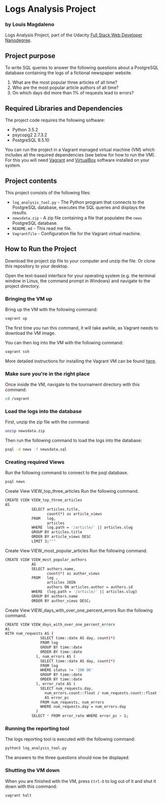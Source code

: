 # Logs Analysis Project

### by Louis Magdaleno

Logs Analysis Project, part of the Udacity
[Full Stack Web Developer Nanodegree](https://www.udacity.com/course/full-stack-web-developer-nanodegree--nd004).

## Project purpose
To write SQL queries to answer the following questions about a PostgreSQL
database containing the logs of a fictional newspaper website.

1. What are the most popular three articles of all time?
2. Who are the most popular article authors of all time?
3. On which days did more than 1% of requests lead to errors?

## Required Libraries and Dependencies
The project code requires the following software:

* Python 3.5.2
* psycopg2 2.7.3.2
* PostgreSQL 9.5.10

You can run the project in a Vagrant managed virtual machine (VM) which includes
all the required dependencies (see below for how to run the VM). For this you
will need [Vagrant](https://www.vagrantup.com/downloads) and
[VirtualBox](https://www.virtualbox.org/wiki/Downloads) software installed on
your system.

## Project contents
This project consists of the following files:

* `log_analysis_tool.py` - The Python program that connects to the PostgreSQL
  database, executes the SQL queries and displays the results.
* `newsdata.zip` - A zip file containing a file that populates the `news`
  PostgreSQL database.
* `README.md` - This read me file.
* `Vagrantfile` - Configuration file for the Vagrant virtual machine.

## How to Run the Project
Download the project zip file to your computer and unzip the file. Or clone this
repository to your desktop.

Open the text-based interface for your operating system (e.g. the terminal
window in Linux, the command prompt in Windows) and navigate to the project
directory.

### Bringing the VM up
Bring up the VM with the following command:

```bash
vagrant up
```

The first time you run this command, it will take awhile, as Vagrant needs to
download the VM image.

You can then log into the VM with the following command:

```bash
vagrant ssh
```

More detailed instructions for installing the Vagrant VM can be found
[here](https://www.udacity.com/wiki/ud197/install-vagrant).

### Make sure you're in the right place
Once inside the VM, navigate to the tournament directory with this command:

```bash
cd /vagrant
```

### Load the logs into the database
First, unzip the zip file with the command:

```bash
unzip newsdata.zip
```

Then run the following command to load the logs into the database:

```bash
psql -d news -f newsdata.sql
```

### Creating required Views
Run the following command to connect to the psql database.

```bash
psql news
```

Create View VIEW_top_three_articles
Run the following command.

```bash
CREATE VIEW VIEW_top_three_articles
AS
            SELECT articles.title,
                   count(*) as article_views
            FROM   log,
                   articles
            WHERE  log.path = '/article/' || articles.slug
            GROUP BY articles.title
            ORDER BY article_views DESC
            LIMIT 3;"""
```

Create View VIEW_most_popular_articles
Run the following command.

```bash
CREATE VIEW VIEW_most_popular_authors
			AS
			SELECT authors.name,
                   count(*) as author_views
            FROM   log ,
                   articles JOIN
                   authors ON articles.author = authors.id
            WHERE  (log.path = '/article/' || articles.slug)
            GROUP BY authors.name
            ORDER BY author_views DESC;
```

Create View VIEW_days_with_over_one_percent_errors
Run the following command.

```bash
CREATE VIEW VIEW_days_with_over_one_percent_errors
AS
WITH num_requests AS (                                                              
                SELECT time::date AS day, count(*)
                FROM log
                GROUP BY time::date
                ORDER BY time::date
              ), num_errors AS (
                SELECT time::date AS day, count(*)
                FROM log
                WHERE status != '200 OK'
                GROUP BY time::date
                ORDER BY time::date
              ), error_rate AS (
                SELECT num_requests.day,
                  num_errors.count::float / num_requests.count::float * 100
                  AS error_pc
                FROM num_requests, num_errors
                WHERE num_requests.day = num_errors.day
              )
            SELECT * FROM error_rate WHERE error_pc > 1;
```

### Running the reporting tool
The logs reporting tool is executed with the following command:

```bash
python3 log_analysis_tool.py
```

The answers to the three questions should now be displayed.

### Shutting the VM down
When you are finished with the VM, press `Ctrl-D` to log out of it and shut it
down with this command:

```bash
vagrant halt
```
